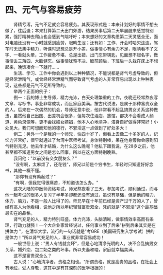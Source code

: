 # 四、元气与容易疲劳
  
　　肾精亏泻，元气不足就会容易疲劳。其表现形式是：本来计划好的事情不想去做了，往后退；本来打算第二天出门郊游，结果房事后第二天早晨醒来感觉特别累，强打精神去爬山也会感到气喘吁吁；本来想好的文章构思第二天灵感全无，面对电脑还没有一小时就感到疲劳，眼睛生涩；还有如：工作、开会时哈欠连连，驾车时无法集中精力，听课时思想总是开小差，做事情心有余力不足，眼睛看不了文字、一看就头晕，工作疲惫不堪、总是出错、出门忘带钥匙，见面想不起名字，做事情丢三落四、大脑健忘，做事情犹豫不决、瞻前顾后，下班后一头栽在床上不想起来，晚饭凑合一下就行……  
　　生活、学习、工作中你会遇到以上种种情况，不能说都是肾气亏虚导致的，但是经常泄精气，或曾经经常泄精气而导致肾气亏虚的人非常容易出现以上种种表现，这些都是元气不足所导致的。  
　　举两个正面的例子：  
　　例一：我的博士生导师，精力充沛，白天处理繁重的工作，夜晚还经常熬夜写文章、写标书，事业非常成功，而且家庭美满。按古代说法，是属于那种富贵双全的人。后来在一次偶然的机会，导师无意中说，他非常看不起乱搞男女关系这种做法，虽然他自己出国、出差机会很多，但每次住酒店、旅馆，都决不会看成人频道、黄色录像等，更不会找妓女嫖娼，他本人心地清净，洁身自好做得非常好！小处见大，我们可想而知他的德行，不邪淫这一点做到了好处多大！  
　　例二：另外一个是我的一个师兄，快四十岁了，但看上去像二十多岁的人，记忆力非常好，很早就通过了台湾中医师考试，身体特别棒，呆在他身旁你会感到阳气特别充足。他去年才结婚，为什么这么晚呢？他私下跟我说，在28岁之前，他甚至都不知道男女之间是怎么回事，所以在这方面特别晚熟。  
　　我问他："以前没有交女朋友么？"  
　　"没有啊，太麻烦了，还花钱"，师兄以前是个穷书生，年轻时只知道好好念书，其他一概不懂。  
　　"那你有没有勃起过？"  
　　"有啊，但我觉得很痛苦，不知道该怎么办。"  
　　这次大陆的中医师资格考试，师兄熬夜看了三天，参加考试，顺利通过，而与他一起考试的很多人复习了半年多却都还没有通过，虽说有基础，但是他的精力、体力、脑力，不是一般人比得了的。师兄早在十年前已经是资产过千万的人了，曾经有高人为他看相，说他之所以年纪轻轻富贵双全，凭的就是"不邪淫"这个最基础最实在的品格。  
　　肾气充足的人，精力特别旺盛，体力充沛，头脑清晰，做事情效率高而有条理，行动力就强！一个大企业家曾经说过，任何事业到了后来"拼到后来其实是在拼体力 "，在清华大学，流行的一句话就是"考GRE（美国研究生入学考试）拼的是体力！"所以肾气充足的人，事业就非常容易成功！  
　　一般世俗上说："男人有钱就变坏"，但是心地清净光明的人，决不会乱搞男女关系、婚外恋、包二奶之类的坏事，所以夫妻和睦，家庭就幸福美满。  
　　这不是富贵双全么？  
　　古人说："心地清净者，贵格之相也。"所谓贵格，就是高贵的品格，在社会上有地位，受人尊敬，这其中是有其深刻的医学根据的！  